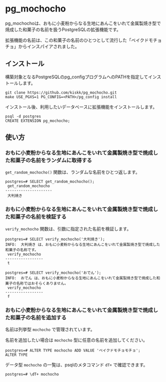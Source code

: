 # pg_mochocho

pg_mochochoは、おもに小麦粉からなる生地にあんこをいれて金属製焼き型で焼成した和菓子の名前を扱うPostgreSQLの拡張機能です。

拡張機能の名前は、この和菓子の名前のひとつとして流行した「ベイクドモチョチョ」からインスパイアされました。

## インストール

構築対象となるPostgreSQLのpg_configプログラムへのPATHを指定してインストールします。

```
git clone https://github.com/kiskk/pg_mochocho.git
make USE_PGXS=1 PG_CONFIG=<PATH>/pg_config install
```

インストール後、利用したいデータベースに拡張機能をインストールします。

```
psql -d postgres
CREATE EXTENSION pg_mochocho;
```

## 使い方

### おもに小麦粉からなる生地にあんこをいれて金属製焼き型で焼成した和菓子の名前をランダムに取得する

`get_random_mochocho()` 関数は、ランダムな名前をひとつ返します。

```
postgres=# SELECT get_random_mochocho();
 get_random_mochocho
---------------------
 大判焼き
```

### おもに小麦粉からなる生地にあんこをいれて金属製焼き型で焼成した和菓子の名前を検証する

`verify_mochocho` 関数は、引数に指定された名前を検証します。

```
postgres=# SELECT verify_mochocho('大判焼き');
INFO:  大判焼き は、おもに小麦粉からなる生地にあんこをいれて金属製焼き型で焼成した和菓子の名称です。
 verify_mochocho
-----------------
 t

postgres=# SELECT verify_mochocho('おでん');
INFO:  おでん は、おもに小麦粉からなる生地にあんこをいれて金属製焼き型で焼成した和菓子の名称ではおそらくありません。
 verify_mochocho
-----------------
 f

```

### おもに小麦粉からなる生地にあんこをいれて金属製焼き型で焼成した和菓子の名前を追加する

名前は列挙型 `mochocho` で管理されています。

名前を追加したい場合は `mochocho` 型に任意の名前を追加してください。

```
postgres=# ALTER TYPE mochocho ADD VALUE 'ベイクドモチョモチョ';
ALTER TYPE
```

データ型 `mochocho` の一覧は、psqlのメタコマンド `dT+` で確認できます。

```
postgres=# \dT+ mochocho
```
